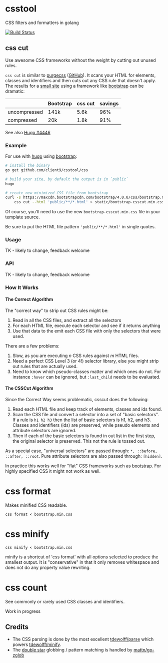 # csstool
CSS filters and formatters in golang

[![Build Status](https://travis-ci.org/client9/csstool.svg?branch=master)](https://travis-ci.org/client9/csstool)

## css cut 

Use awesome CSS frameworks without the weight by cutting out unused rules.

`css cut` is similar to [purgecss](https://www.purgecss.com) ([GitHub](https://github.com/FullHuman/purgecss)). It scans your HTML for elements, classes and identifiers and then cuts out any CSS rule that doesn't apply. The results for a [small site](https://www.client9.com/) using a framework like [bootstrap](https://getbootstrap.com) can be dramatic:

|                | Bootstrap | css cut  | savings |
|----------------|-----------|----------|---------|
| uncompressed   |   141k    |   5.6k   |   96%   |
| compressed     |    20k    |   1.8k   |   91%   |


See also [Hugo #4446](https://github.com/gohugoio/hugo/issues/4446#issuecomment-370070252)

### Example

For use with [hugo](https://gohugo.io) using [bootstrap](https://getbootstrap.com):

```bash
# install the binary
go get github.com/client9/csstool/css

# build your site, by default the output is in `public`
hugo

# create new minimized CSS file from bootstrap
curl -s https://maxcdn.bootstrapcdn.com/bootstrap/4.0.0/css/bootstrap.min.css | \
    css cut --html 'public/**/*.html' > static/bootstrap-csscut.min.css
```

Of course, you'll need to use the new `bootstrap-csscut.min.css` file in your template source.

Be sure to put the HTML file pattern `'public/**/*.html'` in single quotes.

### Usage

TK - likely to change, feedback welcome

### API

TK - likely to change, feedback welcome

### How It Works

#### The Correct Algorithm

The "correct way" to strip out CSS rules might be:

1. Read in all the CSS files, and extract all the selectors
2. For each HTML file, execute each selector and see if it returns anything
3. Use that data to the emit each CSS file with only the selectors that were used.

There are a few problems:

1. Slow, as you are executing _n_ CSS rules against _m_ HTML files.
2. Need a perfect CSS Level 3 (or 4!) selector library, else you might strip out rules that are actually used.  
3. Need to know which pseudo-classes matter and which ones do not.  For instance `:hover` can be ignored, but `:last_child` needs to be evaluated.

#### The CSSCut Algorithm

Since the Correct Way seems problematic, csscut does the following:

1. Read each HTML file and keep track of elements, classes and ids found.
2. Scan the CSS file and convert a selector into a set of "basic selectors".  If a rule is `h1 h2 h3` then the list of basic selectors is h1, h2, and h3. Classes and identifiers (ids) are preserved, while pseudo elements and attribute selectors are ignored.
3. Then if each of the basic selectors is found in out list in the first step, the original selector is preserved.  This not the rule is tossed out.

As a special case, "universal selectors" are passed through: `*, ::before, ::after, ::root`. Pure attribute selectors are also passed through: `[hidden]`.

In practice this works well for "flat" CSS frameworks such as [bootstrap](https://getbootstrap.com).  For highly specified CSS it might not work as well. 

# css format 

Makes minified CSS readable.

```
css format < bootstrap.min.css
```

# css minify

```
css minify < bootstrap.min.css
```

minify is a shortcut of 'css format' with all options selected to produce the smallest output. It is "conservative" in that it only removes whitespace and does not do any property value rewriting.

# css count

See commonly or rarely used CSS classes and identifiers.

Work in progress

## Credits

* The CSS parsing is done by the most excellent [tdewolff/parse](https://github.com/tdewolff/parse) which powers [tdewolff/minify](https://github.com/tdewolff/minify).
* The [double star](https://www.client9.com/golang-globs-and-the--double-star-glob-operator/) globbing / pattern matching is handled by [mattn/go-zglob](https://github.com/mattn/go-zglob)

